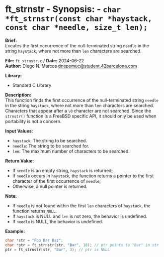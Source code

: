 # ft_strnstr - **Synopsis:** - `char *ft_strnstr(const char *haystack, const char *needle, size_t len);`

**Brief:**  
Locates the first occurrence of the null-terminated string `needle` in the string `haystack`, where not more than `len` characters are searched.

**File:** `ft_strnstr.c` / **Date:** 2024-06-22  
**Author:** Diego N. Marcos <dnepomuc@student.42barcelona.com>

**Library:**  
* Standard C Library

**Description:**  
This function finds the first occurrence of the null-terminated string `needle` in the string `haystack`, where not more than `len` characters are searched. Characters that appear after a `\0` character are not searched. Since the `strnstr()` function is a FreeBSD specific API, it should only be used when portability is not a concern.

**Input Values:**  
* `haystack`: The string to be searched.
* `needle`: The string to be searched for.
* `len`: The maximum number of characters to be searched.

**Return Value:**  
* If `needle` is an empty string, `haystack` is returned; 
* If `needle` occurs in `haystack`, the function returns a pointer to the first character of the first occurrence of `needle`; 
* Otherwise, a null pointer is returned.

**Note:**
- If `needle` is not found within the first `len` characters of `haystack`, the function returns `NULL`.
- If `haystack` is NULL and `len` is not zero, the behavior is undefined.
- If `needle` is NULL, the behavior is undefined.

**Example:**  
```c
char *str = "Foo Bar Baz";
char *ptr = ft_strnstr(str, "Bar", 10); // ptr points to "Bar" in str
ptr = ft_strnstr(str, "Bar", 3); // ptr is NULL
